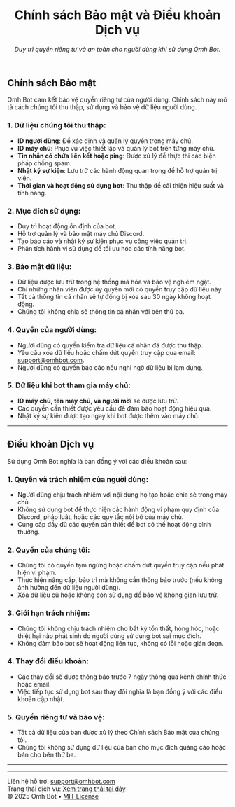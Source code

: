 <header>

<!--
  <<< Author notes: Header >>>
  Add a descriptive header with title and description for your policy and terms pages.
-->

# Chính sách Bảo mật và Điều khoản Dịch vụ

_Duy trì quyền riêng tư và an toàn cho người dùng khi sử dụng Omh Bot._

</header>

<!--
  <<< Author notes: Section 1 - Privacy Policy >>>
  This section covers the privacy policy for the service.
-->

## Chính sách Bảo mật

Omh Bot cam kết bảo vệ quyền riêng tư của người dùng. Chính sách này mô tả cách chúng tôi thu thập, sử dụng và bảo vệ dữ liệu người dùng.

### 1. Dữ liệu chúng tôi thu thập:
- **ID người dùng**: Để xác định và quản lý quyền trong máy chủ.  
- **ID máy chủ**: Phục vụ việc thiết lập và quản lý bot trên từng máy chủ.  
- **Tin nhắn có chứa liên kết hoặc ping**: Được xử lý để thực thi các biện pháp chống spam.  
- **Nhật ký sự kiện**: Lưu trữ các hành động quan trọng để hỗ trợ quản trị viên.  
- **Thời gian và hoạt động sử dụng bot**: Thu thập để cải thiện hiệu suất và tính năng.

### 2. Mục đích sử dụng:
- Duy trì hoạt động ổn định của bot.  
- Hỗ trợ quản lý và bảo mật máy chủ Discord.  
- Tạo báo cáo và nhật ký sự kiện phục vụ công việc quản trị.  
- Phân tích hành vi sử dụng để tối ưu hóa các tính năng bot.  

### 3. Bảo mật dữ liệu:
- Dữ liệu được lưu trữ trong hệ thống mã hóa và bảo vệ nghiêm ngặt.  
- Chỉ những nhân viên được ủy quyền mới có quyền truy cập dữ liệu này.  
- Tất cả thông tin cá nhân sẽ tự động bị xóa sau 30 ngày không hoạt động.  
- Chúng tôi không chia sẻ thông tin cá nhân với bên thứ ba.  

### 4. Quyền của người dùng:
- Người dùng có quyền kiểm tra dữ liệu cá nhân đã được thu thập.  
- Yêu cầu xóa dữ liệu hoặc chấm dứt quyền truy cập qua email: [support@omhbot.com](mailto:support@omhbot.com).  
- Người dùng có quyền báo cáo nếu nghi ngờ dữ liệu bị lạm dụng.  

### 5. Dữ liệu khi bot tham gia máy chủ:
- **ID máy chủ, tên máy chủ, và người mời** sẽ được lưu trữ.  
- Các quyền cần thiết được yêu cầu để đảm bảo hoạt động hiệu quả.  
- Nhật ký sự kiện được tạo ngay khi bot được thêm vào máy chủ.  

---

<!--
  <<< Author notes: Section 2 - Terms of Service >>>
  This section defines the terms users must agree to when using your service.
-->

## Điều khoản Dịch vụ

Sử dụng Omh Bot nghĩa là bạn đồng ý với các điều khoản sau:

### 1. Quyền và trách nhiệm của người dùng:
- Người dùng chịu trách nhiệm với nội dung họ tạo hoặc chia sẻ trong máy chủ.  
- Không sử dụng bot để thực hiện các hành động vi phạm quy định của Discord, pháp luật, hoặc các quy tắc nội bộ của máy chủ.  
- Cung cấp đầy đủ các quyền cần thiết để bot có thể hoạt động bình thường.  

### 2. Quyền của chúng tôi:
- Chúng tôi có quyền tạm ngừng hoặc chấm dứt quyền truy cập nếu phát hiện vi phạm.  
- Thực hiện nâng cấp, bảo trì mà không cần thông báo trước (nếu không ảnh hưởng đến dữ liệu người dùng).  
- Xóa dữ liệu cũ hoặc không còn sử dụng để bảo vệ không gian lưu trữ.  

### 3. Giới hạn trách nhiệm:
- Chúng tôi không chịu trách nhiệm cho bất kỳ tổn thất, hỏng hóc, hoặc thiệt hại nào phát sinh do người dùng sử dụng bot sai mục đích.  
- Không đảm bảo bot sẽ hoạt động liên tục, không có lỗi hoặc gián đoạn.  

### 4. Thay đổi điều khoản:
- Các thay đổi sẽ được thông báo trước 7 ngày thông qua kênh chính thức hoặc email.  
- Việc tiếp tục sử dụng bot sau thay đổi nghĩa là bạn đồng ý với các điều khoản cập nhật.  

### 5. Quyền riêng tư và bảo vệ:
- Tất cả dữ liệu của bạn được xử lý theo Chính sách Bảo mật của chúng tôi.  
- Chúng tôi không sử dụng dữ liệu của bạn cho mục đích quảng cáo hoặc bán cho bên thứ ba.  

---

<footer>

<!--
  <<< Author notes: Footer >>>
  Add helpful links for users to get support or review your policy and terms updates.
-->

---

Liên hệ hỗ trợ: [support@omhbot.com](mailto:support@omhbot.com)  
Trạng thái dịch vụ: [Xem trạng thái tại đây](https://discord.gg/evxSDHQu5N)  
&copy; 2025 Omh Bot &bull; [MIT License](https://gh.io/mit)  

</footer>
